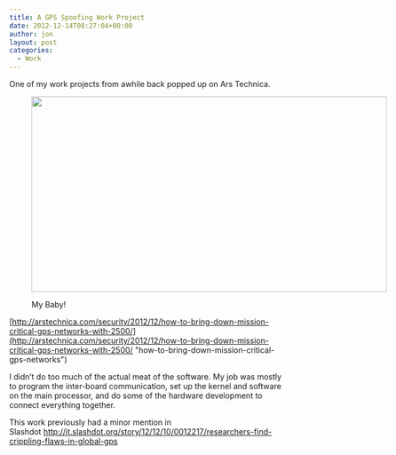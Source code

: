 ```yaml
---
title: A GPS Spoofing Work Project
date: 2012-12-14T08:27:04+00:00
author: jon
layout: post
categories:
  - Work
---
```

One of my work projects from awhile back popped up on Ars Technica.<figure style="width: 640px" class="wp-caption alignnone">

[<img class=" " title="PCSS" src="http://cdn.arstechnica.net/wp-content/uploads/2012/12/pcss-640x352.jpg" alt="" width="640" height="352" />](http://arstechnica.com/security/2012/12/how-to-bring-down-mission-critical-gps-networks-with-2500/)<figcaption class="wp-caption-text">My Baby!</figcaption></figure> 

[http://arstechnica.com/security/2012/12/how-to-bring-down-mission-critical-gps-networks-with-2500/](http://arstechnica.com/security/2012/12/how-to-bring-down-mission-critical-gps-networks-with-2500/ "how-to-bring-down-mission-critical-gps-networks")

I didn&#8217;t do too much of the actual meat of the software. My job was mostly to program the inter-board communication, set up the kernel and software on the main processor, and do some of the hardware development to connect everything together.

This work previously had a minor mention in Slashdot <http://it.slashdot.org/story/12/12/10/0012217/researchers-find-crippling-flaws-in-global-gps>